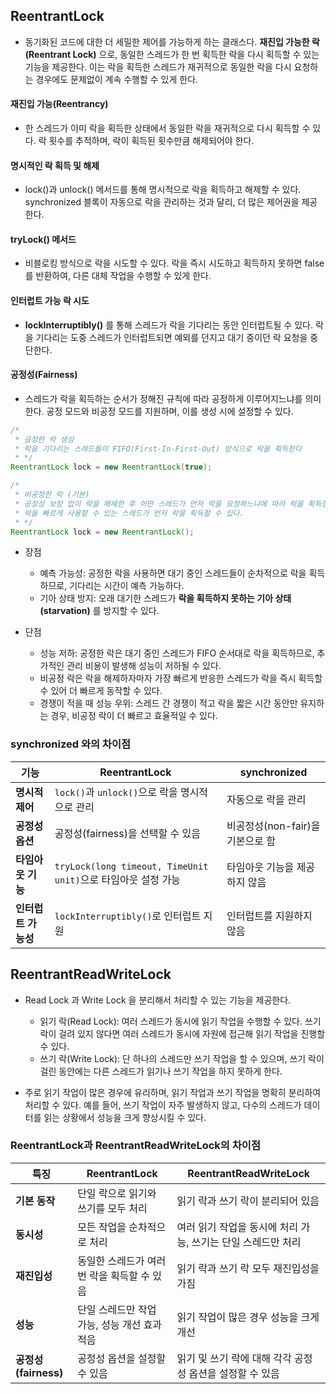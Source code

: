 ## ReentrantLock

- 동기화된 코드에 대한 더 세밀한 제어를 가능하게 하는 클래스다. **재진입 가능한 락(Reentrant Lock)** 으로, 동일한 스레드가 한 번 획득한 락을 다시 획득할 수 있는 기능을 제공한다. 이는 락을 획득한 스레드가 재귀적으로 동일한 락을 다시 요청하는 경우에도 문제없이 계속 수행할 수 있게 한다.

#### 재진입 가능(Reentrancy)

- 한 스레드가 이미 락을 획득한 상태에서 동일한 락을 재귀적으로 다시 획득할 수 있다. 락 횟수를 추적하며, 락이 획득된 횟수만큼 해제되어야 한다.

#### 명시적인 락 획득 및 해제
- lock()과 unlock() 메서드를 통해 명시적으로 락을 획득하고 해제할 수 있다. synchronized 블록이 자동으로 락을 관리하는 것과 달리, 더 많은 제어권을 제공한다.

#### tryLock() 메서드
- 비블로킹 방식으로 락을 시도할 수 있다. 락을 즉시 시도하고 획득하지 못하면 false를 반환하여, 다른 대체 작업을 수행할 수 있게 한다.

#### 인터럽트 가능 락 시도
- **lockInterruptibly()** 를 통해 스레드가 락을 기다리는 동안 인터럽트될 수 있다. 락을 기다리는 도중 스레드가 인터럽트되면 예외를 던지고 대기 중이던 락 요청을 중단한다.

#### 공정성(Fairness)
- 스레드가 락을 획득하는 순서가 정해진 규칙에 따라 공정하게 이루어지느냐를 의미한다. 공정 모드와 비공정 모드를 지원하며, 이를 생성 시에 설정할 수 있다.
```java
/*
 * 공정한 락 생성 
 * 락을 기다리는 스레드들이 FIFO(First-In-First-Out) 방식으로 락을 획득한다
 * */
ReentrantLock lock = new ReentrantLock(true);

/*
 * 비공정한 락 (기본)
 * 공정성 보장 없이 락을 해제한 후 어떤 스레드가 먼저 락을 요청하느냐에 따라 락을 획득한다.
 * 락을 빠르게 사용할 수 있는 스레드가 먼저 락을 획득할 수 있다.
 * */
ReentrantLock lock = new ReentrantLock();
```

- 장점
  - 예측 가능성: 공정한 락을 사용하면 대기 중인 스레드들이 순차적으로 락을 획득하므로, 기다리는 시간이 예측 가능하다.
  -  기아 상태 방지: 오래 대기한 스레드가 **락을 획득하지 못하는 기아 상태(starvation)** 를 방지할 수 있다.

- 단점
  - 성능 저하: 공정한 락은 대기 중인 스레드가 FIFO 순서대로 락을 획득하므로, 추가적인 관리 비용이 발생해 성능이 저하될 수 있다. 
  - 비공정 락은 락을 해제하자마자 가장 빠르게 반응한 스레드가 락을 즉시 획득할 수 있어 더 빠르게 동작할 수 있다.
  - 경쟁이 적을 때 성능 우위: 스레드 간 경쟁이 적고 락을 짧은 시간 동안만 유지하는 경우, 비공정 락이 더 빠르고 효율적일 수 있다.

    
### synchronized 와의 차이점
| **기능**                  | **ReentrantLock**                                | **synchronized**                              |
|---------------------------|---------------------------------------------------|------------------------------------------------|
| **명시적 제어**            | `lock()`과 `unlock()`으로 락을 명시적으로 관리   | 자동으로 락을 관리                             |
| **공정성 옵션**            | 공정성(fairness)을 선택할 수 있음                 | 비공정성(non-fair)을 기본으로 함              |
| **타임아웃 기능**          | `tryLock(long timeout, TimeUnit unit)`으로 타임아웃 설정 가능 | 타임아웃 기능을 제공하지 않음                 |
| **인터럽트 가능성**        | `lockInterruptibly()`로 인터럽트 지원             | 인터럽트를 지원하지 않음                      |

## ReentrantReadWriteLock
- Read Lock 과 Write Lock 을 분리해서 처리할 수 있는 기능을 제공한다. 
  - 읽기 락(Read Lock): 여러 스레드가 동시에 읽기 작업을 수행할 수 있다. 쓰기 락이 걸려 있지 않다면 여러 스레드가 동시에 자원에 접근해 읽기 작업을 진행할 수 있다.
  - 쓰기 락(Write Lock): 단 하나의 스레드만 쓰기 작업을 할 수 있으며, 쓰기 락이 걸린 동안에는 다른 스레드가 읽기나 쓰기 작업을 하지 못하게 한다.


- 주로 읽기 작업이 많은 경우에 유리하며, 읽기 작업과 쓰기 작업을 명확히 분리하여 처리할 수 있다. 예를 들어, 쓰기 작업이 자주 발생하지 않고, 다수의 스레드가 데이터를 읽는 상황에서 성능을 크게 향상시킬 수 있다.

### ReentrantLock과 ReentrantReadWriteLock의 차이점

| **특징**               | **ReentrantLock**                                      | **ReentrantReadWriteLock**                                       |
|------------------------|--------------------------------------------------------|------------------------------------------------------------------|
| **기본 동작**          | 단일 락으로 읽기와 쓰기를 모두 처리                    | 읽기 락과 쓰기 락이 분리되어 있음                                |
| **동시성**             | 모든 작업을 순차적으로 처리                            | 여러 읽기 작업을 동시에 처리 가능, 쓰기는 단일 스레드만 처리      |
| **재진입성**           | 동일한 스레드가 여러 번 락을 획득할 수 있음            | 읽기 락과 쓰기 락 모두 재진입성을 가짐                           |
| **성능**               | 단일 스레드만 작업 가능, 성능 개선 효과 적음            | 읽기 작업이 많은 경우 성능을 크게 개선                           |
| **공정성(fairness)**   | 공정성 옵션을 설정할 수 있음                           | 읽기 및 쓰기 락에 대해 각각 공정성 옵션을 설정할 수 있음         |


